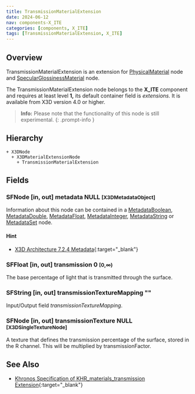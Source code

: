 ```yaml
---
title: TransmissionMaterialExtension
date: 2024-06-12
nav: components-X_ITE
categories: [components, X_ITE]
tags: [TransmissionMaterialExtension, X_ITE]
---
```

<style>
.post h3 {
   word-spacing: 0.2em;
}
</style>

## Overview

TransmissionMaterialExtension is an extension for [PhysicalMaterial](../../shape/physicalmaterial/) node and [SpecularGlossinessMaterial](../specularglossinessmaterial/) node.

The TransmissionMaterialExtension node belongs to the **X_ITE** component and requires at least level **1,** its default container field is *extensions.* It is available from X3D version 4.0 or higher.

>**Info:** Please note that the functionality of this node is still experimental.
{: .prompt-info }

## Hierarchy

```
+ X3DNode
  + X3DMaterialExtensionNode
    + TransmissionMaterialExtension
```

## Fields

### SFNode [in, out] **metadata** NULL <small>[X3DMetadataObject]</small>

Information about this node can be contained in a [MetadataBoolean](/x_ite/components/core/metadataboolean/), [MetadataDouble](/x_ite/components/core/metadatadouble/), [MetadataFloat](/x_ite/components/core/metadatafloat/), [MetadataInteger](/x_ite/components/core/metadatainteger/), [MetadataString](/x_ite/components/core/metadatastring/) or [MetadataSet](/x_ite/components/core/metadataset/) node.

#### Hint

- [X3D Architecture 7.2.4 Metadata](https://www.web3d.org/specifications/X3Dv4/ISO-IEC19775-1v4-IS//Part01/components/core.html#Metadata){:target="_blank"}

### SFFloat [in, out] **transmission** 0 <small>[0,∞)</small>

The base percentage of light that is transmitted through the surface.

### SFString [in, out] **transmissionTextureMapping** ""

Input/Output field *transmissionTextureMapping*.

### SFNode [in, out] **transmissionTexture** NULL <small>[X3DSingleTextureNode]</small>

A texture that defines the transmission percentage of the surface, stored in the R channel. This will be multiplied by transmissionFactor.

## See Also

- [Khronos Specification of KHR_materials_transmission Extension](https://github.com/KhronosGroup/glTF/tree/main/extensions/2.0/Khronos/KHR_materials_transmission){:target="_blank"}
